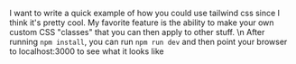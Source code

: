 I want to write a quick example of how you could use tailwind css since I think it's pretty cool. My favorite feature is the ability to make your own custom CSS "classes" that you can then apply to other stuff.
\n
After running `npm install`, you can run `npm run dev` and then point your browser to localhost:3000 to see what it looks like
